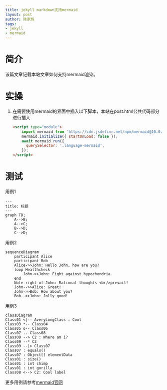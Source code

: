 ```yaml
---
title: jekyll markdown支持mermaid
layout: post
author: 陈家辉
tags:
- jekyll
- mermaid
---
```




# 简介

该篇文章记载本站文章如何支持mermaid渲染。

# 实操

1. 在需要使用mermaid的界面中插入以下脚本，本站在post.html公共代码部分进行插入

   ```html
   <script type="module">
       import mermaid from 'https://cdn.jsdelivr.net/npm/mermaid@10.0.2/+esm';
       mermaid.initialize({ startOnLoad: false });
       await mermaid.run({
         querySelector: '.language-mermaid',
       });
   </script>
   ```

# 测试

用例1

```mermaid
---
title: 标题
---
graph TD;
    A-->B;
    A-->C;
    B-->D;
    C-->D;
```



用例2

```mermaid
sequenceDiagram
    participant Alice
    participant Bob
    Alice->>John: Hello John, how are you?
    loop Healthcheck
        John->>John: Fight against hypochondria
    end
    Note right of John: Rational thoughts <br/>prevail!
    John-->>Alice: Great!
    John->>Bob: How about you?
    Bob-->>John: Jolly good!
```

用例3

```mermaid
classDiagram
Class01 <|-- AveryLongClass : Cool
Class03 *-- Class04
Class05 o-- Class06
Class07 .. Class08
Class09 --> C2 : Where am i?
Class09 --* C3
Class09 --|> Class07
Class07 : equals()
Class07 : Object[] elementData
Class01 : size()
Class01 : int chimp
Class01 : int gorilla
Class08 <--> C2: Cool label
```

更多用例请参考[mermaid官网](https://mermaid.js.org/intro/)
